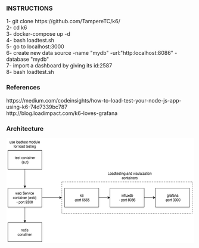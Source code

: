 <h3>INSTRUCTIONS </h3>
<p> 1- git clone https://github.com/TampereTC/k6/ <br>
    2- cd k6 <br>
    3- docker-compose up -d <br>
    4- bash loadtest.sh <br>
    5- go to localhost:3000 <br>
    6- create new data source -name "mydb" -url:"http:localhost:8086" -database "mydb" <br>
    7- import a dashboard by giving its id:2587 <br>
    8- bash loadtest.sh </p>
<h3> References </h3>
<p> https://medium.com/codeinsights/how-to-load-test-your-node-js-app-using-k6-74d7339bc787 <br>
    http://blog.loadimpact.com/k6-loves-grafana </p>
    
<h3> Architecture </h3>
<p align="center"><a href="https://github.com/TampereTC/k6/blob/master/architecture.png/"><img src="https://github.com/TampereTC/k6/blob/master/architecture.png" alt="k6" width="900" height="282"></a></p>

    


